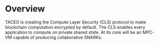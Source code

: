 # Overview

TACEO is creating the Compute Layer Security (CLS) protocol to make blockchain computation encrypted by default. The CLS enables every application to compute on private shared state. At its core will be an MPC-VM capable of producing collaborative SNARKs.